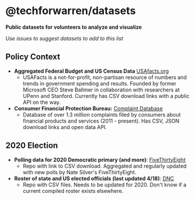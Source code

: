 # @techforwarren/datasets

**Public datasets for volunteers to analyze and visualize**

*Use issues to suggest datasets to add to this list*

## Policy Context

- **Aggregated Federal Budget and US Census Data** [USAfacts.org](https://usafacts.org/)
  + USAFacts is a not-for-profit, non-partisan resource of numbers and trends in government spending and results. Founded by former Microsoft CEO Steve Ballmer in collaboration with researchers at UPenn and Stanford. Currently has CSV download links with a public API on the way.
- **Consumer Financial Protection Bureau:** [Complaint Database](https://www.consumerfinance.gov/data-research/consumer-complaints/)
  + Database of over 1.3 million complaints filed by consumers about financial products and services (2011 - present). Has CSV, JSON download links and open data API.

## 2020 Election

- **Polling data for 2020 Democratic primary (and more)**: [FiveThirtyEight](https://github.com/fivethirtyeight/data/tree/master/polls)
  + Repo with link to CSV download. Aggregated and regularly updated with new polls by Nate Silver's FiveThirtyEight.
- **Roster of state and US elected officials (last updated 4/18)**: [DNC](https://github.com/democrats/data/tree/master/elected-officials-roster)
  + Repo with CSV files. Needs to be updated for 2020. Don't know if a current compiled roster exists elsewhere.
  
